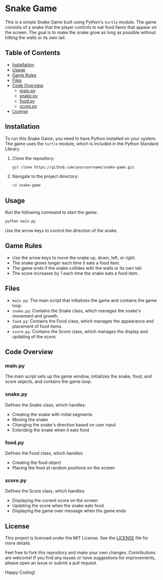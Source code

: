 # Snake Game

This is a simple Snake Game built using Python's `turtle` module. The game consists of a snake that the player controls to eat food items that appear on the screen. The goal is to make the snake grow as long as possible without hitting the walls or its own tail.

## Table of Contents

- [Installation](#installation)
- [Usage](#usage)
- [Game Rules](#game-rules)
- [Files](#files)
- [Code Overview](#code-overview)
  - [main.py](#mainpy)
  - [snake.py](#snakepy)
  - [food.py](#foodpy)
  - [score.py](#scorepy)
- [License](#license)

## Installation

To run this Snake Game, you need to have Python installed on your system. The game uses the `turtle` module, which is included in the Python Standard Library.

1. Clone the repository:
    ```bash
    git clone https://github.com/yourusername/snake-game.git
    ```
2. Navigate to the project directory:
    ```bash
    cd snake-game
    ```

## Usage

Run the following command to start the game:

```bash
python main.py
```

Use the arrow keys to control the direction of the snake.

## Game Rules

- Use the arrow keys to move the snake up, down, left, or right.
- The snake grows longer each time it eats a food item.
- The game ends if the snake collides with the walls or its own tail.
- The score increases by 1 each time the snake eats a food item.

## Files

- `main.py`: The main script that initializes the game and contains the game loop.
- `snake.py`: Contains the Snake class, which manages the snake's movement and growth.
- `food.py`: Contains the Food class, which manages the appearance and placement of food items.
- `score.py`: Contains the Score class, which manages the display and updating of the score.

## Code Overview

### main.py

The main script sets up the game window, initializes the snake, food, and score objects, and contains the game loop.

### snake.py

Defines the Snake class, which handles:

- Creating the snake with initial segments
- Moving the snake
- Changing the snake's direction based on user input
- Extending the snake when it eats food

### food.py

Defines the Food class, which handles:

- Creating the food object
- Placing the food at random positions on the screen

### score.py

Defines the Score class, which handles:

- Displaying the current score on the screen
- Updating the score when the snake eats food
- Displaying the game over message when the game ends

## License

This project is licensed under the MIT License. See the [LICENSE](LICENSE) file for more details.

Feel free to fork this repository and make your own changes. Contributions are welcome! If you find any issues or have suggestions for improvements, please open an issue or submit a pull request.

Happy Coding!
